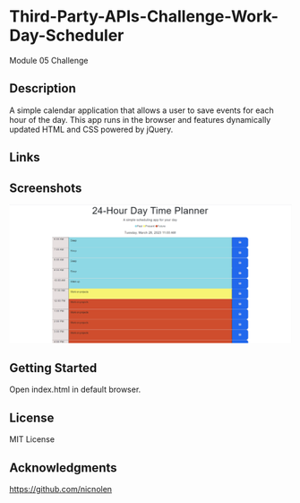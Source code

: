 # Third-Party-APIs-Challenge-Work-Day-Scheduler
Module 05 Challenge

## Description
A simple calendar application that allows a user to save events for each hour of the day. This app runs in the browser and features dynamically updated HTML and CSS powered by jQuery.

## Links


## Screenshots
![Scheduler](/assets/pics/dtp1.png?raw=true "Scheduler")

## Getting Started
Open index.html in default browser.

## License
MIT License

## Acknowledgments
https://github.com/nicnolen
